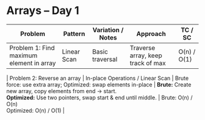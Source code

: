# Arrays – Day 1

| Problem | Pattern | Variation / Notes | Approach | TC / SC |
|---------|--------|-----------------|---------|---------|
| Problem 1: Find maximum element in array | Linear Scan | Basic traversal | Traverse array, keep track of max | O(n) / O(1) |

| Problem 2: Reverse an array | In-place Operations / Linear Scan | Brute force: use extra array; Optimized: swap elements in-place | **Brute:** Create new array, copy elements from end → start. <br> **Optimized:** Use two pointers, swap start & end until middle. | Brute: O(n) / O(n) <br> Optimized: O(n) / O(1) |



